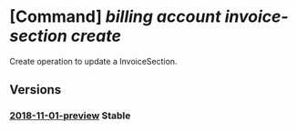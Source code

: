 # [Command] _billing account invoice-section create_

Create operation to update a InvoiceSection.

## Versions

### [2018-11-01-preview](/Resources/mgmt-plane/L3Byb3ZpZGVycy9taWNyb3NvZnQuYmlsbGluZy9iaWxsaW5nYWNjb3VudHMve30vaW52b2ljZXNlY3Rpb25zL3t9/2018-11-01-preview.xml) **Stable**

<!-- mgmt-plane /providers/microsoft.billing/billingaccounts/{}/invoicesections/{} 2018-11-01-preview -->
